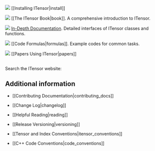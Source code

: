 
<img src="docs/VERSION/install/icon.png" class="icon">  [[Installing ITensor|install]]

<img src="docs/VERSION/book/icon.png" class="icon">   [[The ITensor Book|book]]. A comprehensive introduction to ITensor.

<img src="docs/VERSION/classes/icon.png" class="icon">   [In-Depth Documentation](https://itensor.github.io/ITensors.jl/dev/). Detailed interfaces of ITensor classes and functions.

<img src="docs/VERSION/formulas/icon.png" class="icon"> [[Code Formulas|formulas]]. Example codes for common tasks.

<img src="docs/all/papers/icon.png" class="icon">   [[Papers Using ITensor|papers]]

<br/>
Search the ITensor website: <div><gcse:search></gcse:search></div>

## Additional information

<!-- * <img src="docs/install/icon.png" class="icon"> [[Simons 2016 Summer School|simons]] -->

* [[Contributing Documentation|contributing_docs]]

* [[Change Log|changelog]]

* [[Helpful Reading|reading]]

* [[Release Versioning|versioning]]

* [[Tensor and Index Conventions|itensor_conventions]]

* [[C++ Code Conventions|code_conventions]]


